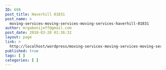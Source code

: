 ```yaml
---
ID: 698
post_title: Haverhill 01831
post_name: >
  moving-services-moving-services-moving-services-haverhill-01831
author: mrgabonijeff@gmail.com
post_date: 2018-03-28 01:36:32
layout: page
link: >
  http://localhost/wordpress/moving-services-moving-services-moving-services-haverhill-01831/
published: true
tags: [ ]
categories: [ ]
---
```

